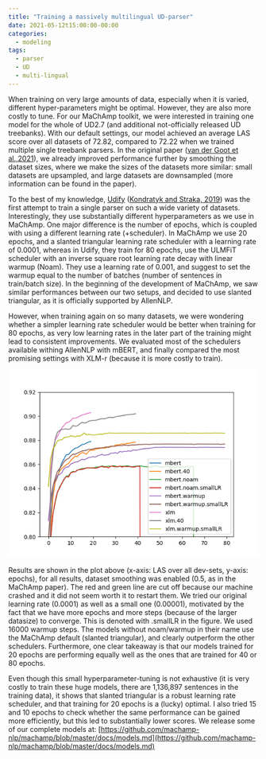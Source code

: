 ```yaml
---
title: "Training a massively multilingual UD-parser"
date: 2021-05-12t15:00:00-00:00
categories:
  - modeling
tags:
  - parser
  - UD
  - multi-lingual
---
```


When training on very large amounts of data, especially when it is varied, different hyper-parameters might be optimal. However, they are also more costly to tune. For our MaChAmp toolkit, we were interested in training one model for the whole of UD2.7 (and additional not-officially released UD treebanks). With our default settings, our model achieved an average LAS score over all datasets of 72.82, compared to 72.22 when we trained multiple single treebank parsers. In the original paper ([van der Goot et al.,2021](https://www.aclweb.org/anthology/2021.eacl-demos.22.pdf)), we already improved performance further by smoothing the dataset sizes, where we make the sizes of the datasets more similar: small datasets are upsampled, and large datasets are downsampled (more information can be found in the paper).

To the best of my knowledge, [Udify](https://github.com/Hyperparticle/udify) ([Kondratyk and Straka, 2019](https://www.aclweb.org/anthology/D19-1279.pdf)) was the first attempt to train a single parser on such a wide variety of datasets. Interestingly, they use substantially different hyperparameters as we use in MaChAmp. One major difference is the number of epochs, which is coupled with using a different learning rate (+scheduler). In MaChAmp we use 20 epochs, and a slanted triangular learning rate scheduler with a learning rate of 0.0001, whereas in Udify, they train for 80 epochs, use the ULMFiT scheduler with an inverse square root learning rate decay with linear warmup (Noam). They use a learning rate of 0.001, and suggest to set the warmup equal to the number of batches (number of sentences in train/batch size). In the beginning of the development of MaChAmp, we saw similar performances between our two setups, and decided to use slanted triangular, as it is officially supported by AllenNLP.

However, when training again on so many datasets, we were wondering whether a simpler learning rate scheduler would be better when training for 80 epochs, as very low learning rates in the later part of the training might lead to consistent improvements. We evaluated most of the schedulers available withing AllenNLP with mBERT, and finally compared the most promising settings with XLM-r (because it is more costly to train).

![](../assets/images/gigantamax.png)

Results are shown in the plot above (x-axis: LAS over all dev-sets, y-axis: epochs), for all results, dataset smoothing was enabled (0.5, as in the MaChAmp paper). The red and green line are cut off because our machine crashed and it did not seem worth it to restart them. We tried our original learning rate (0.0001) as well as a small one (0.00001), motivated by the fact that we have more epochs and more steps (because of the larger datasize) to converge. This is denoted with .smallLR in the figure. We used 16000 warmup steps. The models without noam/warmup in their name use the MaChAmp default (slanted triangular), and clearly outperform the other schedulers. Furthermore, one clear takeaway is that our models trained for 20 epochs are performing equally well as the ones that are trained for 40 or 80 epochs.

Even though this small hyperparameter-tuning is not exhaustive (it is very costly to train these huge models, there are 1,136,897 sentences in the training data), it shows that slanted triangular is a robust learning rate scheduler, and that training for 20 epochs is a (lucky) optimal. I also tried 15 and 10 epochs to check whether the same performance can be gained more efficiently, but this led to substantially lower scores. We release some of our complete models at: [https://github.com/machamp-nlp/machamp/blob/master/docs/models.md](https://github.com/machamp-nlp/machamp/blob/master/docs/models.md)

